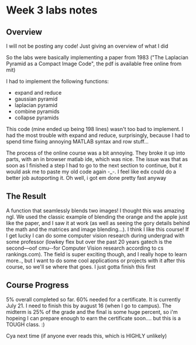 # Week 3 labs notes





## Overview 

I will not be posting any code! Just giving an overview of what I did

So the labs were basically implementing a paper from 1983 ("The Laplacian Pyramid as a Compact Image Code", the pdf is available free online from mit)



I had to implement the following functions: 

- expand and reduce 
- gaussian pyramid
- laplacian pyramid 
- combine pyramids
- collapse pyramids



This code (mine ended up being 198 lines) wasn't too bad to implement. I had the most trouble with expand and reduce, surprisingly, because I had to spend time fixing annoying MATLAB syntax and row stuff…

The process of the online course was a bit annoying. They broke it up into parts, with an in browser matlab ide, which was nice. The issue was that as soon  as I finished a step I had to go to the next section to continue, but it would ask me to paste my old code again -_-. I feel like edx could do a better job autoporting it. Oh well, i got em done pretty fast anyway 

## The Result

A function that seamlessly blends two images! I thought this was amazing ngl. We used the classic example of blending the orange and the apple just like the paper, and I saw it at work (as well as seeing the gory details behind the math and the matrices and image blending…). I think I like this course! If I get lucky I can do some computer vision research during undergrad with some professor (lowkey flex but over the past 20 years gatech is the second—oof cmu--for Computer Vision research according to cs rankings.com). The field is super exciting though, and I really hope to learn more.., but I want to do some cool applications or projects with it after this course, so we'll se where that goes. I just gotta finish this first



## Course Progress

5% overall completed so far. 60% needed for a certificate. It is currently July 21. I need to finish this by august 16 (when I go to campus). The midterm is 25% of the grade and the final is some huge percent, so i'm hopeing I can prepare enough to earn the certificate soon…. but this is a TOUGH class. :) 

Cya next time (if anyone ever reads this, which is HIGHLY unlikely)

 